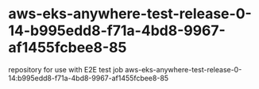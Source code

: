 # aws-eks-anywhere-test-release-0-14-b995edd8-f71a-4bd8-9967-af1455fcbee8-85
repository for use with E2E test job aws-eks-anywhere-test-release-0-14:b995edd8-f71a-4bd8-9967-af1455fcbee8-85
